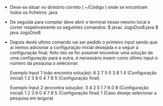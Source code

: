 - Deve-se situar no diretório correto ( ~/Código ) onde se encontram todos os ficheiros .java

- De seguida para compilar deve abrir o terminal nesse mesmo local e correr respetivamente os seguintes comandos: 
	$ javac JogoDos8.java 
	$ java JogoDos8

- Depois deste ultimo comando vai ser pedido o primeiro input sendo que aí iremos adicionar a configuração inicial desejada e a seguir a configuração final, feito isto se for possível encontrar uma solução de uma configuração para a outra, é necessário inserir como último input o número da pesquisa a selecionar.

	Exemplo Input 1 (não encontra solução):
	6 2 7 5 0 3 8 1 4		(Configuração inicial)
	1 2 3 8 0 4 7 6 5		(Configuração final)


	Exemplo Input 2 (encontra solução):
	3 4 2 5 1 7 6 0 8		(Configuração inicial)
	1 2 3 8 0 4 7 6 5		(Configuração final)
	1				(Caso deseje selecionar a pesquisa em largura)
